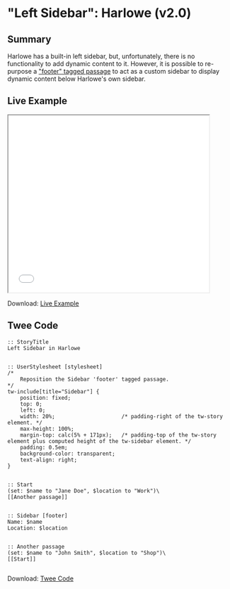 # "Left Sidebar": Harlowe (v2.0)

## Summary

Harlowe has a built-in left sidebar, but, unfortunately, there is no functionality to add dynamic content to it. However, it is possible to re-purpose a ["footer" tagged passage](https://twine2.neocities.org/#passagetag_footer) to act as a custom sidebar to display dynamic content below Harlowe's own sidebar.

## Live Example

<section>
<iframe src="harlowe_sidebar_left_example.html" height=400 width=90%></iframe>


Download: <a href="harlowe_sidebar_left_example.html" target="_blank">Live Example</a>
</section>

## Twee Code

```
:: StoryTitle
Left Sidebar in Harlowe


:: UserStylesheet [stylesheet]
/*
	Reposition the Sidebar 'footer' tagged passage.
*/
tw-include[title="Sidebar"] {
	position: fixed;
	top: 0;
	left: 0;
	width: 20%;						/* padding-right of the tw-story element. */
	max-height: 100%;
	margin-top: calc(5% + 171px);	/* padding-top of the tw-story element plus computed height of the tw-sidebar element. */
	padding: 0.5em;
	background-color: transparent;
	text-align: right;
}


:: Start
(set: $name to "Jane Doe", $location to "Work")\
[[Another passage]]


:: Sidebar [footer]
Name: $name
Location: $location


:: Another passage
(set: $name to "John Smith", $location to "Shop")\
[[Start]]


```

Download: <a href="harlowe_sidebar_left_twee.txt" target="_blank">Twee Code</a>

